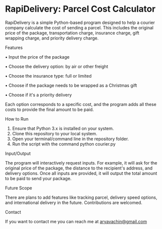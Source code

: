 # RapiDelivery: Parcel Cost Calculator

RapiDelivery is a simple Python-based program designed to help a courier company calculate the cost of sending a parcel. This includes the original price of the package, transportation charge, insurance charge, gift wrapping charge, and priority delivery charge.

Features

• Input the price of the package

• Choose the delivery option: by air or other freight

• Choose the insurance type: full or limited

• Choose if the package needs to be wrapped as a Christmas gift

• Choose if it's a priority delivery

Each option corresponds to a specific cost, and the program adds all these costs to provide the final amount to be paid.

How to Run

1) Ensure that Python 3.x is installed on your system.
2) Clone this repository to your local system.
3) Open your terminal/command line in the repository folder.
4) Run the script with the command python courier.py 

Input/Output

The program will interactively request inputs. For example, it will ask for the original price of the package, the distance to the recipient's address, and delivery options. Once all inputs are provided, it will output the total amount to be paid to send your package.

Future Scope

There are plans to add features like tracking parcel, delivery speed options, and international delivery in the future. Contributions are welcomed.

Contact

If you want to contact me you can reach me at aryavachin@gmail.com
